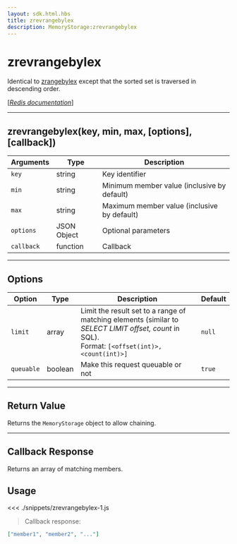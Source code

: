 ```yaml
---
layout: sdk.html.hbs
title: zrevrangebylex
description: MemoryStorage:zrevrangebylex
---
```


# zrevrangebylex

Identical to [zrangebylex](/sdk/js/5/memory-storage/zrangebylex) except that the sorted set is traversed in descending order.

[[_Redis documentation_]](https://redis.io/commands/zrevrangebylex)

---

## zrevrangebylex(key, min, max, [options], [callback])

| Arguments  | Type        | Description                                 |
| ---------- | ----------- | ------------------------------------------- |
| `key`      | string      | Key identifier                              |
| `min`      | string      | Minimum member value (inclusive by default) |
| `max`      | string      | Maximum member value (inclusive by default) |
| `options`  | JSON Object | Optional parameters                         |
| `callback` | function    | Callback                                    |

---

## Options

| Option     | Type    | Description                                                                                                                                        | Default |
| ---------- | ------- | -------------------------------------------------------------------------------------------------------------------------------------------------- | ------- |
| `limit`    | array   | Limit the result set to a range of matching elements (similar to _SELECT LIMIT offset, count_ in SQL).<br/>Format: `[<offset(int)>, <count(int)>]` | `null`  |
| `queuable` | boolean | Make this request queuable or not                                                                                                                  | `true`  |

---

## Return Value

Returns the `MemoryStorage` object to allow chaining.

---

## Callback Response

Returns an array of matching members.

## Usage

<<< ./snippets/zrevrangebylex-1.js

> Callback response:

```json
["member1", "member2", "..."]
```
